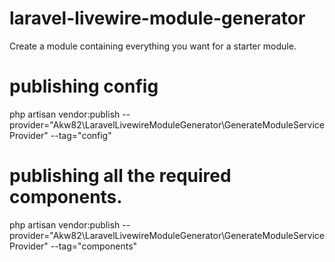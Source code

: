 # laravel-livewire-module-generator

Create a module containing everything you want for a starter module.

# publishing config

php artisan vendor:publish --provider="Akw82\LaravelLivewireModuleGenerator\GenerateModuleServiceProvider" --tag="config"

# publishing all the required components.

php artisan vendor:publish --provider="Akw82\LaravelLivewireModuleGenerator\GenerateModuleServiceProvider" --tag="components"
